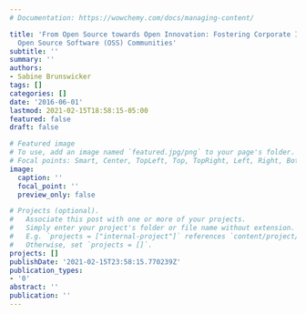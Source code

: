 ```yaml
---
# Documentation: https://wowchemy.com/docs/managing-content/

title: 'From Open Source towards Open Innovation: Fostering Corporate Innovation with
  Open Source Software (OSS) Communities'
subtitle: ''
summary: ''
authors:
- Sabine Brunswicker
tags: []
categories: []
date: '2016-06-01'
lastmod: 2021-02-15T18:58:15-05:00
featured: false
draft: false

# Featured image
# To use, add an image named `featured.jpg/png` to your page's folder.
# Focal points: Smart, Center, TopLeft, Top, TopRight, Left, Right, BottomLeft, Bottom, BottomRight.
image:
  caption: ''
  focal_point: ''
  preview_only: false

# Projects (optional).
#   Associate this post with one or more of your projects.
#   Simply enter your project's folder or file name without extension.
#   E.g. `projects = ["internal-project"]` references `content/project/deep-learning/index.md`.
#   Otherwise, set `projects = []`.
projects: []
publishDate: '2021-02-15T23:58:15.770239Z'
publication_types:
- '0'
abstract: ''
publication: ''
---
```

